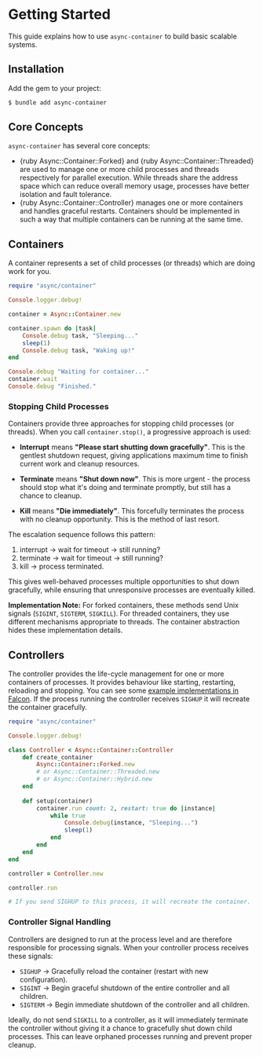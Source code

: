 # Getting Started

This guide explains how to use `async-container` to build basic scalable systems.

## Installation

Add the gem to your project:

~~~ bash
$ bundle add async-container
~~~

## Core Concepts

`async-container` has several core concepts:

- {ruby Async::Container::Forked} and {ruby Async::Container::Threaded} are used to manage one or more child processes and threads respectively for parallel execution. While threads share the address space which can reduce overall memory usage, processes have better isolation and fault tolerance.
- {ruby Async::Container::Controller} manages one or more containers and handles graceful restarts. Containers should be implemented in such a way that multiple containers can be running at the same time.

## Containers

A container represents a set of child processes (or threads) which are doing work for you.

``` ruby
require "async/container"

Console.logger.debug!

container = Async::Container.new

container.spawn do |task|
	Console.debug task, "Sleeping..."
	sleep(1)
	Console.debug task, "Waking up!"
end

Console.debug "Waiting for container..."
container.wait
Console.debug "Finished."
```

### Stopping Child Processes

Containers provide three approaches for stopping child processes (or threads). When you call `container.stop()`, a progressive approach is used:

- **Interrupt** means **"Please start shutting down gracefully"**. This is the gentlest shutdown request, giving applications maximum time to finish current work and cleanup resources.

- **Terminate** means **"Shut down now"**. This is more urgent - the process should stop what it's doing and terminate promptly, but still has a chance to cleanup.

- **Kill** means **"Die immediately"**. This forcefully terminates the process with no cleanup opportunity. This is the method of last resort.

The escalation sequence follows this pattern:
1. interrupt → wait for timeout → still running?
2. terminate → wait for timeout → still running? 
3. kill → process terminated.

This gives well-behaved processes multiple opportunities to shut down gracefully, while ensuring that unresponsive processes are eventually killed.

**Implementation Note:** For forked containers, these methods send Unix signals (`SIGINT`, `SIGTERM`, `SIGKILL`). For threaded containers, they use different mechanisms appropriate to threads. The container abstraction hides these implementation details.

## Controllers

The controller provides the life-cycle management for one or more containers of processes. It provides behaviour like starting, restarting, reloading and stopping. You can see some [example implementations in Falcon](https://github.com/socketry/falcon/blob/master/lib/falcon/controller/). If the process running the controller receives `SIGHUP` it will recreate the container gracefully.

``` ruby
require "async/container"

Console.logger.debug!

class Controller < Async::Container::Controller
	def create_container
		Async::Container::Forked.new
		# or Async::Container::Threaded.new
		# or Async::Container::Hybrid.new
	end
	
	def setup(container)
		container.run count: 2, restart: true do |instance|
			while true
				Console.debug(instance, "Sleeping...")
				sleep(1)
			end
		end
	end
end

controller = Controller.new

controller.run

# If you send SIGHUP to this process, it will recreate the container.
```

### Controller Signal Handling

Controllers are designed to run at the process level and are therefore responsible for processing signals. When your controller process receives these signals:

- `SIGHUP` → Gracefully reload the container (restart with new configuration).
- `SIGINT` → Begin graceful shutdown of the entire controller and all children.
- `SIGTERM` → Begin immediate shutdown of the controller and all children.

Ideally, do not send `SIGKILL` to a controller, as it will immediately terminate the controller without giving it a chance to gracefully shut down child processes. This can leave orphaned processes running and prevent proper cleanup.
